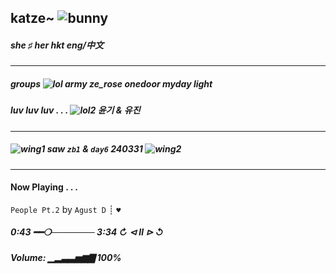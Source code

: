 ## katze~ ![bunny](https://pixels.crd.co/assets/images/gallery42/f3775c51.gif?v=379361a4)
##### she ♯ her hkt eng/中文


***


##### __groups__ ![lol](https://yokai.crd.co/assets/images/gallery13/0c977ae6.gif?v=b4df531c) army ze_rose onedoor myday light

##### __luv luv luv__  . . .  ![lol2](https://yokai.crd.co/assets/images/gallery10/0ef4b45d.gif?v=b4df531c) 윤기 & 유진


***


##### ![wing1](https://yokai.crd.co/assets/images/gallery03/4246c620.gif?v=b4df531c) saw `zb1` & `day6` 240331 ![wing2](https://yokai.crd.co/assets/images/gallery03/58ed5769.gif?v=b4df531c) 


***


#### Now Playing . . . 

`People Pt.2` by `Agust D`  ┊   `♥︎`

##### 0:43 ━━❍─────── 3:34  ↻     ⊲  Ⅱ  ⊳     ↺

##### Volume: ▁▂▃▃▅▆▇ 100%


